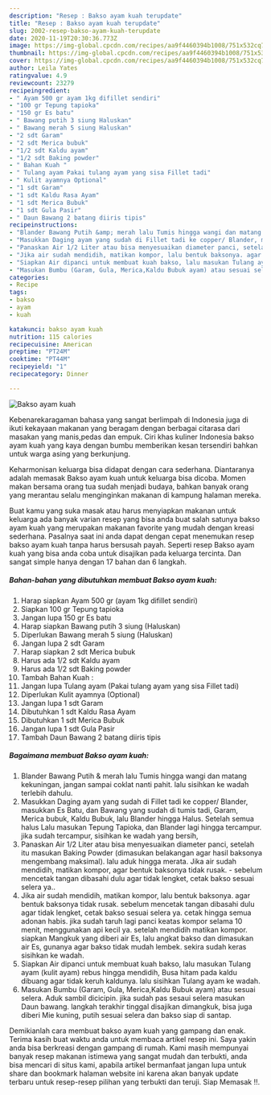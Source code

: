 ```yaml
---
description: "Resep : Bakso ayam kuah terupdate"
title: "Resep : Bakso ayam kuah terupdate"
slug: 2002-resep-bakso-ayam-kuah-terupdate
date: 2020-11-19T20:30:36.773Z
image: https://img-global.cpcdn.com/recipes/aa9f4460394b1008/751x532cq70/bakso-ayam-kuah-foto-resep-utama.jpg
thumbnail: https://img-global.cpcdn.com/recipes/aa9f4460394b1008/751x532cq70/bakso-ayam-kuah-foto-resep-utama.jpg
cover: https://img-global.cpcdn.com/recipes/aa9f4460394b1008/751x532cq70/bakso-ayam-kuah-foto-resep-utama.jpg
author: Leila Yates
ratingvalue: 4.9
reviewcount: 23279
recipeingredient:
- " Ayam 500 gr ayam 1kg difillet sendiri"
- "100 gr Tepung tapioka"
- "150 gr Es batu"
- " Bawang putih 3 siung Haluskan"
- " Bawang merah 5 siung Haluskan"
- "2 sdt Garam"
- "2 sdt Merica bubuk"
- "1/2 sdt Kaldu ayam"
- "1/2 sdt Baking powder"
- " Bahan Kuah "
- " Tulang ayam Pakai tulang ayam yang sisa Fillet tadi"
- " Kulit ayamnya Optional"
- "1 sdt Garam"
- "1 sdt Kaldu Rasa Ayam"
- "1 sdt Merica Bubuk"
- "1 sdt Gula Pasir"
- " Daun Bawang 2 batang diiris tipis"
recipeinstructions:
- "Blander Bawang Putih &amp; merah lalu Tumis hingga wangi dan matang kekuningan, jangan sampai coklat nanti pahit. lalu sisihkan ke wadah terlebih dahulu."
- "Masukkan Daging ayam yang sudah di Fillet tadi ke copper/ Blander, masukkan Es Batu, dan Bawang yang sudah di tumis tadi, Garam, Merica bubuk, Kaldu Bubuk, lalu Blander hingga Halus. Setelah semua halus Lalu masukan Tepung Tapioka, dan Blander lagi hingga tercampur. jika sudah tercampur, sisihkan ke wadah yang bersih,"
- "Panaskan Air 1/2 Liter atau bisa menyesuaikan diameter panci, setelah itu masukan Baking Powder (dimasukan belakangan agar hasil baksonya mengembang maksimal). lalu aduk hingga merata. Jika air sudah mendidih, matikan kompor, agar bentuk baksonya tidak rusak.  sebelum mencetak tangan dibasahi dulu agar tidak lengket, cetak bakso sesuai selera ya.."
- "Jika air sudah mendidih, matikan kompor, lalu bentuk baksonya. agar bentuk baksonya tidak rusak. sebelum mencetak tangan dibasahi dulu agar tidak lengket, cetak bakso sesuai selera ya. cetak hingga semua adonan habis. jika sudah taruh lagi panci keatas kompor selama 10 menit, menggunakan api kecil ya. setelah mendidih matikan kompor. siapkan Mangkuk yang diberi air Es, lalu angkat bakso dan dimasukan air Es, gunanya agar bakso tidak mudah lembek. sekira sudah keras sisihkan ke wadah."
- "Siapkan Air dipanci untuk membuat kuah bakso, lalu masukan Tulang ayam (kulit ayam) rebus hingga mendidih, Busa hitam pada kaldu dibuang agar tidak keruh kaldunya. lalu sisihkan Tulang ayam ke wadah."
- "Masukan Bumbu (Garam, Gula, Merica,Kaldu Bubuk ayam) atau sesuai selera. Aduk sambil dicicipin. jika sudah pas sesaui selera masukan Daun bawang. langkah terakhir tinggal disajikan dimangkuk, bisa juga diberi Mie kuning, putih sesuai selera dan bakso siap di santap."
categories:
- Recipe
tags:
- bakso
- ayam
- kuah

katakunci: bakso ayam kuah 
nutrition: 115 calories
recipecuisine: American
preptime: "PT24M"
cooktime: "PT44M"
recipeyield: "1"
recipecategory: Dinner

---
```



![Bakso ayam kuah](https://img-global.cpcdn.com/recipes/aa9f4460394b1008/751x532cq70/bakso-ayam-kuah-foto-resep-utama.jpg)

Kebenarekaragaman bahasa yang sangat berlimpah di Indonesia juga di ikuti kekayaan makanan yang beragam dengan berbagai citarasa dari masakan yang manis,pedas dan empuk. Ciri khas kuliner Indonesia bakso ayam kuah yang kaya dengan bumbu memberikan kesan tersendiri bahkan untuk warga asing yang berkunjung.


Keharmonisan keluarga bisa didapat dengan cara sederhana. Diantaranya adalah memasak Bakso ayam kuah untuk keluarga bisa dicoba. Momen makan bersama orang tua sudah menjadi budaya, bahkan banyak orang yang merantau selalu menginginkan makanan di kampung halaman mereka.



Buat kamu yang suka masak atau harus menyiapkan makanan untuk keluarga ada banyak varian resep yang bisa anda buat salah satunya bakso ayam kuah yang merupakan makanan favorite yang mudah dengan kreasi sederhana. Pasalnya saat ini anda dapat dengan cepat menemukan resep bakso ayam kuah tanpa harus bersusah payah.
Seperti resep Bakso ayam kuah yang bisa anda coba untuk disajikan pada keluarga tercinta. Dan sangat simple hanya dengan 17 bahan dan 6 langkah.


<!--inarticleads1-->

##### Bahan-bahan yang dibutuhkan membuat Bakso ayam kuah:

1. Harap siapkan  Ayam 500 gr (ayam 1kg difillet sendiri)
1. Siapkan 100 gr Tepung tapioka
1. Jangan lupa 150 gr Es batu
1. Harap siapkan  Bawang putih 3 siung (Haluskan)
1. Diperlukan  Bawang merah 5 siung (Haluskan)
1. Jangan lupa 2 sdt Garam
1. Harap siapkan 2 sdt Merica bubuk
1. Harus ada 1/2 sdt Kaldu ayam
1. Harus ada 1/2 sdt Baking powder
1. Tambah  Bahan Kuah :
1. Jangan lupa  Tulang ayam (Pakai tulang ayam yang sisa Fillet tadi)
1. Diperlukan  Kulit ayamnya (Optional)
1. Jangan lupa 1 sdt Garam
1. Dibutuhkan 1 sdt Kaldu Rasa Ayam
1. Dibutuhkan 1 sdt Merica Bubuk
1. Jangan lupa 1 sdt Gula Pasir
1. Tambah  Daun Bawang 2 batang diiris tipis




<!--inarticleads2-->

##### Bagaimana membuat  Bakso ayam kuah:

1. Blander Bawang Putih &amp; merah lalu Tumis hingga wangi dan matang kekuningan, jangan sampai coklat nanti pahit. lalu sisihkan ke wadah terlebih dahulu.
1. Masukkan Daging ayam yang sudah di Fillet tadi ke copper/ Blander, masukkan Es Batu, dan Bawang yang sudah di tumis tadi, Garam, Merica bubuk, Kaldu Bubuk, lalu Blander hingga Halus. Setelah semua halus Lalu masukan Tepung Tapioka, dan Blander lagi hingga tercampur. jika sudah tercampur, sisihkan ke wadah yang bersih,
1. Panaskan Air 1/2 Liter atau bisa menyesuaikan diameter panci, setelah itu masukan Baking Powder (dimasukan belakangan agar hasil baksonya mengembang maksimal). lalu aduk hingga merata. Jika air sudah mendidih, matikan kompor, agar bentuk baksonya tidak rusak.  - sebelum mencetak tangan dibasahi dulu agar tidak lengket, cetak bakso sesuai selera ya..
1. Jika air sudah mendidih, matikan kompor, lalu bentuk baksonya. agar bentuk baksonya tidak rusak. sebelum mencetak tangan dibasahi dulu agar tidak lengket, cetak bakso sesuai selera ya. cetak hingga semua adonan habis. jika sudah taruh lagi panci keatas kompor selama 10 menit, menggunakan api kecil ya. setelah mendidih matikan kompor. siapkan Mangkuk yang diberi air Es, lalu angkat bakso dan dimasukan air Es, gunanya agar bakso tidak mudah lembek. sekira sudah keras sisihkan ke wadah.
1. Siapkan Air dipanci untuk membuat kuah bakso, lalu masukan Tulang ayam (kulit ayam) rebus hingga mendidih, Busa hitam pada kaldu dibuang agar tidak keruh kaldunya. lalu sisihkan Tulang ayam ke wadah.
1. Masukan Bumbu (Garam, Gula, Merica,Kaldu Bubuk ayam) atau sesuai selera. Aduk sambil dicicipin. jika sudah pas sesaui selera masukan Daun bawang. langkah terakhir tinggal disajikan dimangkuk, bisa juga diberi Mie kuning, putih sesuai selera dan bakso siap di santap.




Demikianlah cara membuat bakso ayam kuah yang gampang dan enak. Terima kasih buat waktu anda untuk membaca artikel resep ini. Saya yakin anda bisa berkreasi dengan gampang di rumah. Kami masih mempunyai banyak resep makanan istimewa yang sangat mudah dan terbukti, anda bisa mencari di situs kami, apabila artikel bermanfaat jangan lupa untuk share dan bookmark halaman website ini karena akan banyak update terbaru untuk resep-resep pilihan yang terbukti dan teruji. Siap Memasak !!. 
